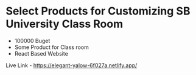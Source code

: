 # Select Products for Customizing SB University Class Room

- 100000 Buget
- Some Product for Class room
- React Based Website

Live Link - https://elegant-yalow-6f027a.netlify.app/
